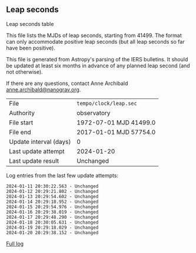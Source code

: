 
## Leap seconds

Leap seconds table

This file lists the MJDs of leap seconds, starting from 41499.
The format can only accommodate positive leap seconds (but all
leap seconds so far have been positive).

This file is generated from Astropy's parsing of the IERS
bulletins. It should be updated at least six months in advance
of any planned leap second (and not otherwise).

If there are any questions, contact Anne Archibald
<anne.archibald@nanograv.org>.

|     |     |
|:--- |:--- |
| File | `tempo/clock/leap.sec` |
| Authority | observatory |
| File start | 1972-07-01 MJD 41499.0 |
| File end | 2017-01-01 MJD 57754.0 |
| Update interval (days) | 0 |
| Last update attempt | 2024-01-20 |
| Last update result | Unchanged |

Log entries from the last few update attempts:
```
2024-01-11 20:30:22.563 - Unchanged
2024-01-12 20:29:21.802 - Unchanged
2024-01-13 20:29:54.602 - Unchanged
2024-01-14 20:29:18.952 - Unchanged
2024-01-15 20:29:54.976 - Unchanged
2024-01-16 20:29:38.019 - Unchanged
2024-01-17 20:29:48.290 - Unchanged
2024-01-18 20:30:05.631 - Unchanged
2024-01-19 20:29:18.029 - Unchanged
2024-01-20 20:29:38.152 - Unchanged
```
[Full log](https://raw.githubusercontent.com/ipta/pulsar-clock-corrections/main/log/tempo/clock/leap.sec.log)
